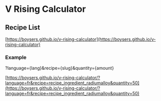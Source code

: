 # V Rising Calculator

## Recipe List

[https://boysers.github.io/v-rising-calculator](https://boysers.github.io/v-rising-calculator)

### Example

?language={lang}&recipe={slug}&quantity={amount}

[https://boysers.github.io/v-rising-calculator/?language=fr&recipe=recipe_ingredient_radiumalloy&quantity=50](https://boysers.github.io/v-rising-calculator/?language=fr&recipe=recipe_ingredient_radiumalloy&quantity=50)
